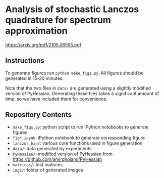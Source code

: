# Analysis of stochastic Lanczos quadrature for spectrum approximation

https://arxiv.org/pdf/2105.06595.pdf


## Instructions

To generate figures run `python make_figs.py`. All figures should be generated in 15-20 minutes.

Note that the two files in `data/` are generated using a slightly modified version of PyHessian. Generating these files takes a significant amount of time, so we have included them for convenience. 


## Repository Contents

- `make_figs.py`: python script to run iPython notebooks to generate figures
- `fig*.ipynb`: iPython notebook to generate corresponding figure
- `lanczos_bin/`: various core functions used in figure generation
- `data/`: data generated by experiments
- `PyHessian/`: modified version of PyHessian from https://github.com/amirgholami/PyHessian
- `matrices/`: test matrices
- `imgs/`: folder of generated images 
